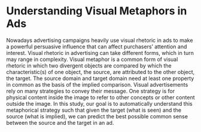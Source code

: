 # Understanding Visual Metaphors in Ads


Nowadays advertising campaigns heavily use visual rhetoric in ads to make a powerful persuasive influence that can affect purchasers’ attention and interest. Visual rhetoric in advertising can take different forms, which in turn may range in complexity. Visual metaphor is a common form of visual rhetoric in which two divergent objects are compared by which the characteristic(s) of one object, the source, are attributed to the other object, the target. The source domain and target domain need at least one property in common as the basis of the implied comparison. 
Visual advertisements rely on many strategies to convey their message. One strategy is for physical content inside the image to refer to other concepts or other content outside the image. In this study, our goal is to automatically understand this metaphorical strategy such that given the target (what is seen) and the source (what is implied), we can predict the best possible common sense between the source and the target in an ad.
